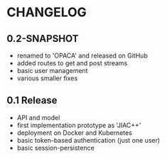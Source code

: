 # CHANGELOG

## 0.2-SNAPSHOT

* renamed to 'OPACA' and released on GitHub
* added routes to get and post streams
* basic user management
* various smaller fixes


## 0.1 Release

* API and model
* first implementation prototype as 'JIAC++'
* deployment on Docker and Kubernetes
* basic token-based authentication (just one user)
* basic session-persistence
